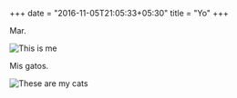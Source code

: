 +++
date = "2016-11-05T21:05:33+05:30"
title = "Yo"
+++

Mar.

![This is me][1]

Mis gatos.

![These are my cats][2]

[1]: /img/foto_mar.png
[2]: /img/gatetes.jpg
